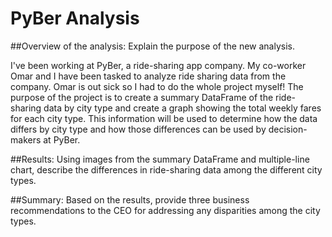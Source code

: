 # PyBer Analysis
##Overview of the analysis: Explain the purpose of the new analysis.

I've been working at PyBer, a ride-sharing app company. My co-worker Omar and I have been tasked to analyze ride sharing data from the company. Omar is out sick so I had to do the whole project myself! The purpose of the project is to create a summary DataFrame of the ride-sharing data by city type and create a  graph showing the total weekly fares for each city type. This information will be used to determine how the data differs by city type and how those differences can be used by decision-makers at PyBer.

##Results: Using images from the summary DataFrame and multiple-line chart, describe the differences in ride-sharing data among the different city types.

##Summary: Based on the results, provide three business recommendations to the CEO for addressing any disparities among the city types.
